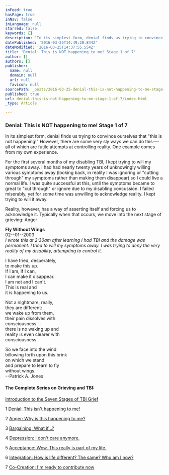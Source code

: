 ```yaml
---
inFeed: true
hasPage: true
inNav: false
inLanguage: null
starred: false
keywords: []
description: 'In its simplest form, denial finds us trying to convince ourselves that “this is not happening!” However, there are some very sly ways we can do this — all of which are futile attempts at controlling reality. One example comes from my own experience.'
datePublished: '2016-03-25T14:49:20.844Z'
dateModified: '2016-03-25T14:37:55.554Z'
title: 'Denial: This is NOT happening to me! Stage 1 of 7'
author: []
authors: []
publisher:
  name: null
  domain: null
  url: null
  favicon: null
sourcePath: _posts/2016-03-25-denial-this-is-not-happening-to-me-stage-1-of-7.md
published: true
url: denial-this-is-not-happening-to-me-stage-1-of-7/index.html
_type: Article

---
```

### Denial: This is NOT happening to me! Stage 1 of 7

In its simplest form, denial finds us trying to convince ourselves that "this is not happening!" However, there are some very sly ways we can do this --- all of which are futile attempts at controlling reality. One example comes from my own experience.

For the first several months of my disabling TBI, I kept trying to will my symptoms away. I had had nearly twenty years of unknowingly willing various symptoms away (looking back, in reality I was ignoring or "cutting through" my symptoms rather than making them disappear) so I could live a normal life. I was quite successful at this, until the symptoms became to great to "cut through" or ignore due to my disabling concussion. I failed miserably, yet for some time was unwilling to acknowledge reality. I kept trying to will it away.

Reality, however, has a way of asserting itself and forcing us to acknowledge it. Typically when that occurs, we move into the next stage of grieving: Anger

**Fly Without Wings**  
02--01--2003  
_I wrote this at 2:30am after learning I had TBI and the damage was permanent. I tried to will my symptoms away. I was trying to deny the very reality of my disability, attempting to control it._

I have tried, desperately,  
to make this up.  
If I am, if I can,  
I can make it disappear.  
I am not and I can't.  
This is real and  
it is happening to us.

Not a nightmare, really,  
they are different:  
we wake up from them,  
their pain dissolves with  
consciousness --  
there is no waking up and  
reality is even clearer with  
consciousness.

So we face into the wind  
billowing forth upon this brink  
on which we stand  
and prepare to learn to fly  
without wings.  
--Patrick A. Jones

#### The Complete Series on Grieving and TBI:

[Introduction to the Seven Stages of TBI Grief][0]

1 [Denial: This isn't happening to me!][1]

2 [Anger: Why is this happening to me?][2]

3 [Bargaining: What if...?][3]

4 [Depression: I don't care anymore.][4]

5 [Acceptance: Wow. This really is part of my life.][5]

6 [Integration: How is life different? The same? Who am I now?][6]

7 [Co-Creation: I'm ready to contribute now][7]

[0]: https://mindyourheadcoop.org/grieving-a-tbi-to-heal-a-tbi-6cc53ad2305e#.f89syomyv
[1]: https://mindyourheadcoop.org/denial-this-is-not-happening-to-me-stage-1-of-7-2b59544b8929#.c37jerhio
[2]: https://mindyourheadcoop.org/anger-why-is-this-happening-to-me-stage-2-of-7-ac1f7a92ec91#.d050tgwx3
[3]: https://mindyourheadcoop.org/bargaining-what-if-stage-3-of-7-ead42c5bd4fb#.b5lnl73de
[4]: https://mindyourheadcoop.org/depression-i-don-t-care-anymore-stage-4-of-7-12e938915b4d#.blsz029oq
[5]: https://medium.com/@DeaconPatrick/acceptance-wow-this-really-is-part-of-my-life-stage-5-of-7-586af3628085#.h13cmmtlh
[6]: https://medium.com/@DeaconPatrick/integration-how-is-life-different-the-same-who-am-i-now-stage-6-of-7-526a1b19890c#.opbev8fhq
[7]: https://medium.com/@DeaconPatrick/co-creation-i-m-ready-to-contribute-now-stage-7-of-7-5b9477e60148#.vt81kmnq0